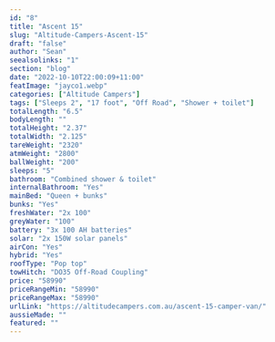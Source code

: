```yaml
---
id: "8"
title: "Ascent 15"
slug: "Altitude-Campers-Ascent-15"
draft: "false"
author: "Sean"
seealsolinks: "1"
section: "blog"
date: "2022-10-10T22:00:09+11:00"
featImage: "jayco1.webp"
categories: ["Altitude Campers"]
tags: ["Sleeps 2", "17 foot", "Off Road", "Shower + toilet"]
totalLength: "6.5"
bodyLength: ""
totalHeight: "2.37"
totalWidth: "2.125"
tareWeight: "2320"
atmWeight: "2800"
ballWeight: "200"
sleeps: "5"
bathroom: "Combined shower & toilet"
internalBathroom: "Yes"
mainBed: "Queen + bunks"
bunks: "Yes"
freshWater: "2x 100"
greyWater: "100"
battery: "3x 100 AH batteries"
solar: "2x 150W solar panels"
airCon: "Yes"
hybrid: "Yes"
roofType: "Pop top"
towHitch: "DO35 Off-Road Coupling"
price: "58990"
priceRangeMin: "58990"
priceRangeMax: "58990"
urlLink: "https://altitudecampers.com.au/ascent-15-camper-van/"
aussieMade: ""
featured: ""
---
```

